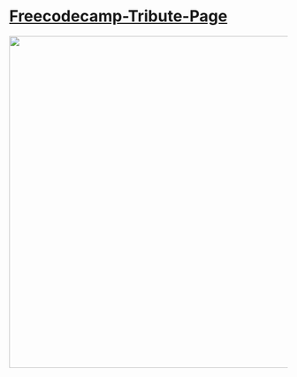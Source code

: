 # [Freecodecamp-Tribute-Page](https://zenab12.github.io/Freecodecamp-Tribute-Page/)

<p align="center" width="600">
  <img src='https://user-images.githubusercontent.com/78083890/180274705-d30c7893-53e0-407d-a241-4f6ba6e2de9e.png' width="600">
</p>
